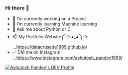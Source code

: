 ### Hi there 👋

- 🔭 I’m currently working on a Project
- 🌱 I’m currently learning Machine learning
- 💬 Ask me about Python or C
- 📫 My Portfolio Website༼ つ ◕_◕ ༽つ: ...https://datacrusade1999.github.io/
- ✅ DM me on Instagram: ...https://www.instagram.com/ashutosh_pandey1999/


[![Ashutosh Pandey's DEV Profile](https://d2fltix0v2e0sb.cloudfront.net/dev-badge.svg)](https://dev.to/datacrusade1999)
<!--
**DataCrusade1999/DataCrusade1999** is a ✨ _special_ ✨ repository because its `README.md` (this file) appears on your GitHub profile.

Here are some ideas to get you started:

- 🔭 I’m currently working on a project
- 🌱 I’m currently learning machine learning
- 👯 I’m looking to collaborate on ...
- 🤔 I’m looking for help with ...
- 💬 Ask me about python
- 📫 How to reach me: ...ashutosh.pandeyhlr007@gmail.com
- 😄 Pronouns: ...
- ⚡ Fun fact: ...
-->
